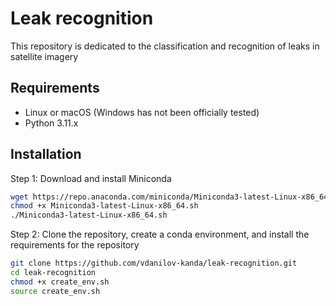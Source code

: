 # Leak recognition
This repository is dedicated to the classification and recognition of leaks in satellite imagery

## Requirements

- Linux or macOS (Windows has not been officially tested)
- Python 3.11.x

## Installation

Step 1: Download and install Miniconda
``` bash
wget https://repo.anaconda.com/miniconda/Miniconda3-latest-Linux-x86_64.sh
chmod +x Miniconda3-latest-Linux-x86_64.sh
./Miniconda3-latest-Linux-x86_64.sh
```

Step 2: Clone the repository, create a conda environment, and install the requirements for the repository
``` bash
git clone https://github.com/vdanilov-kanda/leak-recognition.git
cd leak-recognition
chmod +x create_env.sh
source create_env.sh
```

